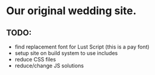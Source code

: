 # Our original wedding site.

## TODO:
* find replacement font for Lust Script (this is a pay font)
* setup site on build system to use includes
* reduce CSS files
* reduce/change JS solutions
